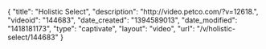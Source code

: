 {
    "title": "Holistic Select",
    "description": "http:\/\/video.petco.com\/?v=12618.",
    "videoid": "144683",
    "date_created": "1394589013",
    "date_modified": "1418181173",
    "type": "captivate",
    "layout": "video",
    "url": "\/v\/holistic-select\/144683"
}